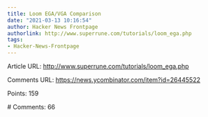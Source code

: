 ```yaml
---
title: Loom EGA/VGA Comparison
date: "2021-03-13 10:16:54"
author: Hacker News Frontpage
authorlink: http://www.superrune.com/tutorials/loom_ega.php
tags:
- Hacker-News-Frontpage
---
```


<p>Article URL: <a href="http://www.superrune.com/tutorials/loom_ega.php">http://www.superrune.com/tutorials/loom_ega.php</a></p>
<p>Comments URL: <a href="https://news.ycombinator.com/item?id=26445522">https://news.ycombinator.com/item?id=26445522</a></p>
<p>Points: 159</p>
<p># Comments: 66</p>
